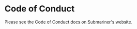 # Code of Conduct

Please see the [Code of Conduct docs on Submariner's website](https://submariner.io/contributing/code-of-conduct/).
